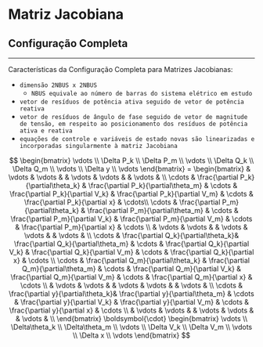 # Matriz Jacobiana
## Configuração Completa
---

Características da Configuração Completa para Matrizes Jacobianas:

- `dimensão 2NBUS x 2NBUS`
	- `NBUS equivale ao número de barras do sistema elétrico em estudo`
- `vetor de resíduos de potência ativa seguido de vetor de potência reativa`
- `vetor de resíduos de ângulo de fase seguido de vetor de magnitude de tensão, em respeito ao posicionamento dos resíduos de potência ativa e reativa`
- `equações de controle e variáveis de estado novas são linearizadas e incorporadas singularmente à matriz Jacobiana`

$$
	\begin{bmatrix}
		\vdots \\
		\Delta P_k \\
		\Delta P_m \\
		\vdots \\ 
		\Delta Q_k \\
		\Delta Q_m \\
		\vdots \\
		\Delta y \\
		\vdots
	\end{bmatrix}
	=
	\begin{bmatrix}
		 & \vdots & \vdots &  & \vdots & \vdots &  & \vdots &  \\
		\cdots & \frac{\partial P_k}{\partial\theta_k} & \frac{\partial P_k}{\partial\theta_m} & \cdots & \frac{\partial P_k}{\partial V_k} & \frac{\partial P_k}{\partial V_m} & \cdots & \frac{\partial P_k}{\partial x} & \cdots\\
		\cdots & \frac{\partial P_m}{\partial\theta_k} & \frac{\partial P_m}{\partial\theta_m} & \cdots & \frac{\partial P_m}{\partial V_k} & \frac{\partial P_m}{\partial V_m} & \cdots & \frac{\partial P_m}{\partial x} & \cdots \\
		 & \vdots & \vdots &  & \vdots & \vdots &  & \vdots &  \\
		\cdots & \frac{\partial Q_k}{\partial\theta_k}& \frac{\partial Q_k}{\partial\theta_m} & \cdots & \frac{\partial Q_k}{\partial V_k} & \frac{\partial Q_k}{\partial V_m} & \cdots & \frac{\partial Q_k}{\partial x} & \cdots \\
		\cdots & \frac{\partial Q_m}{\partial\theta_k} & \frac{\partial Q_m}{\partial\theta_m} & \cdots & \frac{\partial Q_m}{\partial V_k} & \frac{\partial Q_m}{\partial V_m} & \cdots & \frac{\partial Q_m}{\partial x} & \cdots \\
		& \vdots & \vdots &  & \vdots & \vdots &  & \vdots &  \\
		\cdots & \frac{\partial y}{\partial\theta_k}& \frac{\partial y}{\partial\theta_m} & \cdots & \frac{\partial y}{\partial V_k} & \frac{\partial y}{\partial V_m} & \cdots & \frac{\partial y}{\partial x} & \cdots \\
		 & \vdots & \vdots &  & \vdots & \vdots &  & \vdots &  \\
	\end{bmatrix}
	\boldsymbol{\cdot}
	\begin{bmatrix}
		\vdots \\
		\Delta\theta_k \\
		\Delta\theta_m \\
		\vdots \\
		\Delta V_k \\
		\Delta V_m \\
		\vdots \\
		\Delta x \\
		\vdots
	\end{bmatrix}
$$